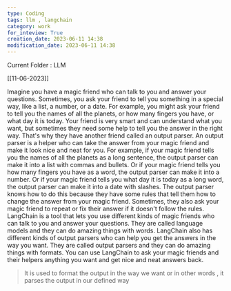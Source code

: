 ```yaml
---
type: Coding  
tags: llm , langchain
category: work
for_inteview: True
creation_date: 2023-06-11 14:38
modification_date: 2023-06-11 14:38
---
```


  
Current Folder : LLM




[[11-06-2023]]

Imagine you have a magic friend who can talk to you and answer your questions. Sometimes, you ask your friend to tell you something in a special way, like a list, a number, or a date. For example, you might ask your friend to tell you the names of all the planets, or how many fingers you have, or what day it is today. Your friend is very smart and can understand what you want, but sometimes they need some help to tell you the answer in the right way. That's why they have another friend called an output parser. An output parser is a helper who can take the answer from your magic friend and make it look nice and neat for you. For example, if your magic friend tells you the names of all the planets as a long sentence, the output parser can make it into a list with commas and bullets. Or if your magic friend tells you how many fingers you have as a word, the output parser can make it into a number. Or if your magic friend tells you what day it is today as a long word, the output parser can make it into a date with slashes. The output parser knows how to do this because they have some rules that tell them how to change the answer from your magic friend. Sometimes, they also ask your magic friend to repeat or fix their answer if it doesn't follow the rules. LangChain is a tool that lets you use different kinds of magic friends who can talk to you and answer your questions. They are called language models and they can do amazing things with words. LangChain also has different kinds of output parsers who can help you get the answers in the way you want. They are called output parsers and they can do amazing things with formats. You can use LangChain to ask your magic friends and their helpers anything you want and get nice and neat answers back.

> It is used to format the output in the way we want or in other words , it parses the output in our defined way